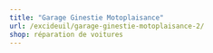 ```yaml
---
title: "Garage Ginestie Motoplaisance"
url: /excideuil/garage-ginestie-motoplaisance-2/
shop: réparation de voitures
---
```

